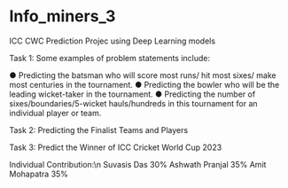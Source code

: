 # Info_miners_3

ICC CWC Prediction Projec using Deep Learning models

Task 1:
Some examples of problem statements include:

● Predicting the batsman who will score most runs/ hit most sixes/ make most centuries in
the tournament.
● Predicting the bowler who will be the leading wicket-taker in the tournament.
● Predicting the number of sixes/boundaries/5-wicket hauls/hundreds in this tournament for
an individual player or team.

Task 2: Predicting the Finalist Teams and Players

Task 3: Predict the Winner of ICC Cricket World Cup 2023

Individual Contribution:\n
Suvasis Das 30%
Ashwath Pranjal 35%
Amit Mohapatra  35%
